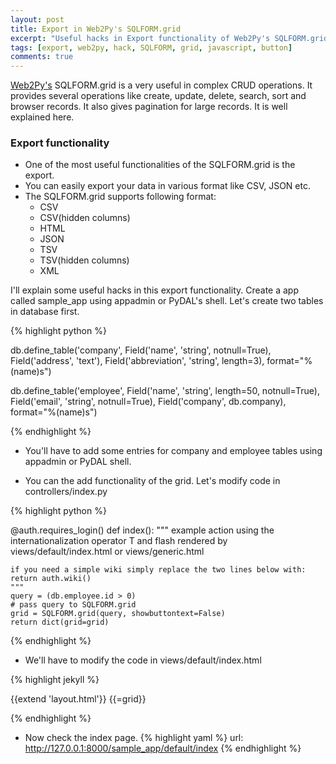 ```yaml
---
layout: post
title: Export in Web2Py's SQLFORM.grid
excerpt: "Useful hacks in Export functionality of Web2Py's SQLFORM.grid"
tags: [export, web2py, hack, SQLFORM, grid, javascript, button]
comments: true
---
```


[Web2Py's](http://web2py.com/) SQLFORM.grid is a very useful in complex CRUD operations. It provides several operations like create, update, delete, search, sort and browser records. It also gives pagination for large records. It is well explained here.

### Export functionality
* One of the most useful functionalities of the SQLFORM.grid is the export.
* You can easily export your data in various format like CSV, JSON etc.
* The SQLFORM.grid supports following format:
   *  CSV
   *  CSV(hidden columns)
   *  HTML
   *  JSON
   *  TSV
   *  TSV(hidden columns)
   *  XML

I'll explain some useful hacks in this export functionality. Create a app called sample_app using appadmin or PyDAL's shell.
Let's create two tables in database first.
 
{% highlight python %}

db.define_table('company',
                Field('name', 'string', notnull=True),
                Field('address', 'text'),
                Field('abbreviation', 'string', length=3),
                format="%(name)s")

db.define_table('employee',
                Field('name', 'string', length=50, notnull=True),
                Field('email', 'string', notnull=True),
                Field('company', db.company),
                format="%(name)s")

{% endhighlight %}

* You'll have to add some entries for company and employee tables using appadmin or PyDAL shell.

* You can the add functionality of the grid. Let's modify code in controllers/index.py

{% highlight python %}

@auth.requires_login()
def index():
    """
    example action using the internationalization operator T and flash
    rendered by views/default/index.html or views/generic.html

    if you need a simple wiki simply replace the two lines below with:
    return auth.wiki()
    """
    query = (db.employee.id > 0)
    # pass query to SQLFORM.grid
    grid = SQLFORM.grid(query, showbuttontext=False)
    return dict(grid=grid)

{% endhighlight %}

* We'll have to modify the code in views/default/index.html

{% highlight jekyll %}

{{extend 'layout.html'}}
{{=grid}}

{% endhighlight %}

* Now check the index page.
{% highlight yaml %}
url: http://127.0.0.1:8000/sample_app/default/index
{% endhighlight %}
